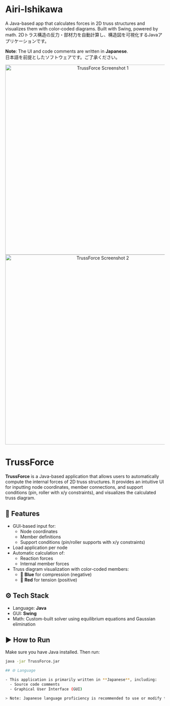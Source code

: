 # Airi-Ishikawa
A Java-based app that calculates forces in 2D truss structures and visualizes them with color-coded diagrams. Built with Swing, powered by math. 2Dトラス構造の反力・部材力を自動計算し、構造図を可視化するJavaアプリケーションです。

**Note**: The UI and code comments are written in **Japanese**.  
日本語を前提としたソフトウェアです。ご了承ください。

<p align="center">
  <img src="screenshots/TrussForce%20Screenshot%201.png" alt="TrussForce Screenshot 1" width="600"/>
  <br/>
  <img src="screenshots/TrussForce%20Screenshot%202.png" alt="TrussForce Screenshot 2" width="600"/>
</p>

# TrussForce
**TrussForce** is a Java-based application that allows users to automatically compute the internal forces of 2D truss structures. It provides an intuitive UI for inputting node coordinates, member connections, and support conditions (pin, roller with x/y constraints), and visualizes the calculated truss diagram.

## 🧠 Features

- GUI-based input for:
  - Node coordinates
  - Member definitions
  - Support conditions (pin/roller supports with x/y constraints)
- Load application per node
- Automatic calculation of:
  - Reaction forces
  - Internal member forces
- Truss diagram visualization with color-coded members:
  - 🔵 **Blue** for compression (negative)
  - 🔴 **Red** for tension (positive)

## ⚙️ Tech Stack

- Language: **Java**
- GUI: **Swing**
- Math: Custom-built solver using equilibrium equations and Gaussian elimination

## ▶️ How to Run

Make sure you have Java installed. Then run:

```bash
java -jar TrussForce.jar

## 🌐 Language

- This application is primarily written in **Japanese**, including:
  - Source code comments
  - Graphical User Interface (GUI)

> Note: Japanese language proficiency is recommended to use or modify this software.

